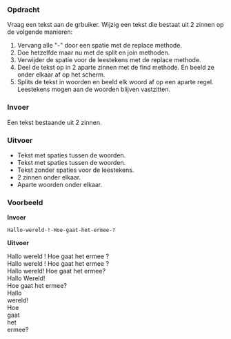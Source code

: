### Opdracht

Vraag een tekst aan de grbuiker.
Wijzig een tekst die bestaat uit 2 zinnen op de volgende manieren:

1. Vervang alle "-" door een spatie met de replace methode.
2. Doe hetzelfde maar nu met de split en join methoden.
3. Verwijder de spatie voor de leestekens met de replace methode.
4. Deel de tekst op in 2 aparte zinnen met de find methode. En beeld ze onder elkaar af op het scherm.
5. Splits de tekst in woorden en beeld elk woord af op een aparte regel.  
Leestekens mogen aan de woorden blijven vastzitten.

### Invoer

Een tekst bestaande uit 2 zinnen.

### Uitvoer

* Tekst met spaties tussen de woorden. 
* Tekst met spaties tussen de woorden.
* Tekst zonder spaties voor de leestekens.
* 2 zinnen onder elkaar.
* Aparte woorden onder elkaar.

### Voorbeeld

**Invoer**
    
    Hallo-wereld-!-Hoe-gaat-het-ermee-? 

**Uitvoer**
    
   Hallo wereld ! Hoe gaat het ermee ?  
   Hallo wereld ! Hoe gaat het ermee ?  
   Hallo wereld! Hoe gaat het ermee?  
   Hallo Wereld!  
   Hoe gaat het ermee?  
   Hallo  
   wereld!  
   Hoe  
   gaat  
   het  
   ermee?
   
